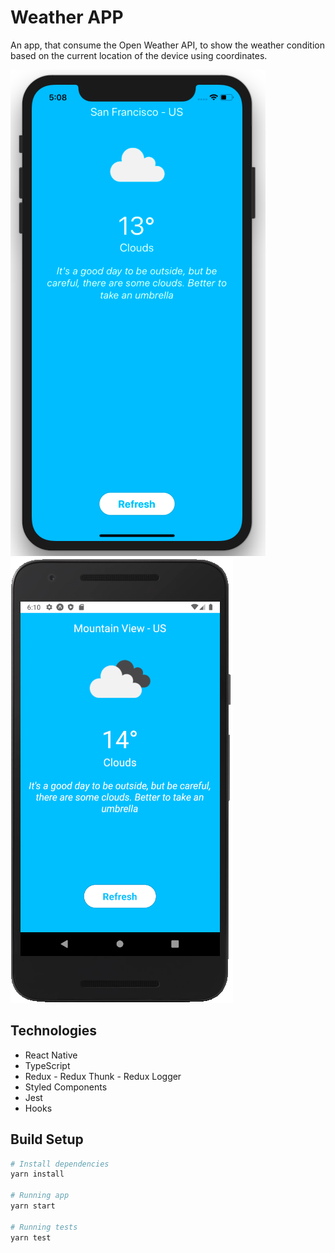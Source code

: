 # Weather APP

An app, that consume the Open Weather API, to show the weather condition based on the current location of the device using coordinates.

![alt text](https://github.com/yurisamagaia/weather/blob/master/assets/ios_image.png)
![alt text](https://github.com/yurisamagaia/weather/blob/master/assets/android_image.png)

## Technologies
- React Native
- TypeScript
- Redux - Redux Thunk - Redux Logger
- Styled Components
- Jest
- Hooks

## Build Setup

``` bash
# Install dependencies
yarn install

# Running app
yarn start

# Running tests
yarn test
```